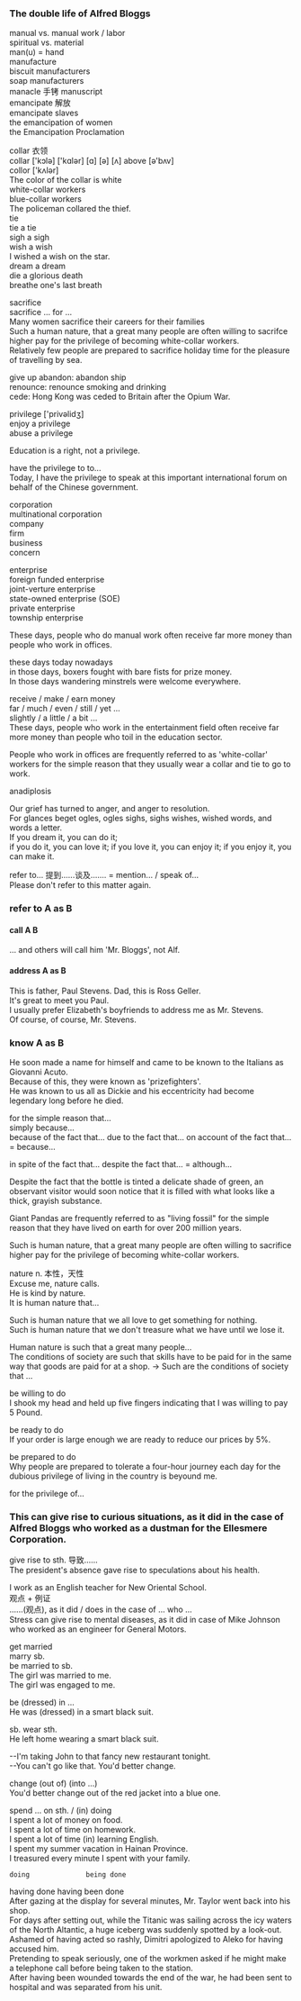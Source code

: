 ### The double life of Alfred Bloggs  
manual vs. manual work / labor  
spiritual vs. material  
man(u) = hand  
manufacture  
biscuit manufacturers  
soap manufacturers  
manacle  手铐
manuscript  
emancipate  解放  
emancipate slaves  
the emancipation of women  
the Emancipation Proclamation  
  
collar 衣领  
collar ['kɔlə] ['kɑlər]
[ɑ] [ə] [ʌ]
above [ə'bʌv]  
collor ['kʌlər]  
The color of the collar is white  
white-collar workers  
blue-collar workers  
The policeman collared the thief.  
tie  
tie a tie  
sigh a sigh  
wish a wish  
I wished a wish on the star.  
dream a dream  
die a glorious death  
breathe one's last breath  
  
sacrifice  
sacrifice ... for ...  
Many women sacrifice their careers for their families  
Such a human nature, that a great many people are often willing to sacrifce higher pay for the privilege of becoming white-collar workers.  
Relatively few people are prepared to sacrifice holiday time for the pleasure of travelling by sea.  
  
give up
abandon: abandon ship    
renounce: renounce smoking and drinking  
cede: Hong Kong was ceded to Britain after the Opium War.  
  
privilege ['privəlidʒ]  
enjoy a privilege  
abuse a privilege  
  
Education is a right, not a privilege.  
  
have the privilege to to...  
Today, I have the privilege to speak at this important international forum on behalf of the Chinese government.  
  
corporation  
multinational corporation  
company  
firm  
business  
concern  
  
enterprise  
foreign funded enterprise  
joint-verture enterprise  
state-owned enterprise (SOE)  
private enterprise  
township enterprise  
  
These days, people who do manual work often receive far more money than people who work in offices.  
  
these days  today   nowadays  
in those days, boxers fought with bare fists for prize money.  
In those days wandering minstrels were welcome everywhere. 

receive / make / earn money  
far / much / even / still / yet ...  
slightly / a little / a bit ...  
These days, people who work in the entertainment field often receive far more money than people who toil in the education sector.  
  
People who work in offices are frequently referred to as 'white-collar' workers for the simple reason that they usually wear a collar and tie to go to work.  
  
anadiplosis  
  
Our grief has turned to anger, and anger to resolution.  
For glances beget ogles, ogles sighs, sighs wishes, wished words, and words a letter.  
If you dream it, you can do it;  
if you do it, you can love it;
if you love it, you can enjoy it;
if you enjoy it, you can make it.  
  
refer to... 提到......谈及.......
= mention... / speak of...  
Please don't refer to this matter again.  
### refer to A as B  
#### call A B  
... and others will call him 'Mr. Bloggs', not Alf.  
#### address A as B  
This is father, Paul Stevens. Dad, this is Ross Geller.  
It's great to meet you Paul.  
I usually prefer Elizabeth's boyfriends to address me as Mr. Stevens.  
Of course, of course, Mr. Stevens.  
### know A as B  
He soon made a name for himself and came to be known to the Italians as Giovanni Acuto.  
Because of this, they were known as 'prizefighters'.  
He was known to us all as Dickie and his eccentricity had become legendary long before he died.  
  
for the simple reason that...  
simply because...  
because of the fact that...
due to the fact that...
on account of the fact that...
= because...  
  
in spite of the fact that...
despite the fact that...
= although...  
  
Despite the fact that the bottle is tinted a delicate shade of green, an observant visitor would soon notice that it is filled with what looks like a thick, grayish substance.  
  
Giant Pandas are frequently referred to as "living fossil" for the simple reason that they have lived on earth for over 200 million years.  

Such is human nature, that a great many people are often willing to sacrifice higher pay for the privilege of becoming white-collar workers.  
  
nature n. 本性，天性  
Excuse me, nature calls.  
He is kind by nature.  
It is human nature that...  
  
Such is human nature that we all love to get something for nothing.  
Such is human nature that we don't treasure what we have until we lose it.  

Human nature is such that a great many people...  
The conditions of society are such that skills have to be paid for in the same way that goods are paid for at a shop. -> Such are the conditions of society that ...  
  
be willing to do  
I shook my head and held up five fingers indicating that I was willing to pay 5 Pound.  
  
be ready to do  
If your order is large enough we are ready to reduce our prices by 5%.  
  
be prepared to do  
Why people are prepared to tolerate a four-hour journey each day for the dubious privilege of living in the country is beyound me.  
  
for the privilege of...  
  
### This can give rise to curious situations, as it did in the case of Alfred Bloggs who worked as a dustman for the Ellesmere Corporation.  
  
give rise to sth. 导致......  
The president's absence gave rise to speculations about his health.  
  
I work as an English teacher for New Oriental School.  
观点 + 例证  
......(观点), as it did / does in the case of ... who ...  
Stress can give rise to mental diseases, as it did in case of Mike Johnson who worked as an engineer for General Motors.  

get married  
marry sb.  
be married to sb.  
The girl was married to me.  
The girl was engaged to me.  
  
be (dressed) in ...  
He was (dressed) in a smart black suit.  
  
sb. wear sth.  
He left home wearing a smart black suit.  
  
--I'm taking John to that fancy new restaurant tonight.  
--You can't go like that. You'd better change.  
  
change (out of) (into ...)  
You'd better change out of the red jacket into a blue one.  
  
spend ... on sth. / (in) doing  
I spent a lot of money on food.  
I spent a lot of time on homework.  
I spent a lot of time (in) learning English.  
I spent my summer vacation in Hainan Province.  
I treasured every minute I spent with your family.  
  
    doing              being done  
having done         having been done  
After gazing at the display for several minutes, Mr. Taylor went back into his shop.  
For days after setting out, while the Titanic was sailing across the icy waters of the North Altantic, a huge iceberg was suddenly spotted by a look-out.  
Ashamed of having acted so rashly, Dimitri apologized to Aleko for having accused him.  
Pretending to speak seriously, one of the workmen asked if he might make a telephone call before being taken to the station.  
After having been wounded towards the end of the war, he had been sent to hospital and was separated from his unit.  
